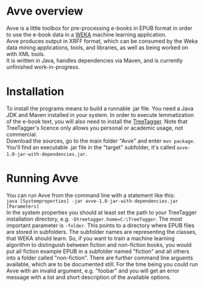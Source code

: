 # Avve overview
Avve is a little toolbox for pre-processing e-books in EPUB format in order to use the e-book data in a [WEKA](https://www.cs.waikato.ac.nz/~ml/weka/) machine learning application.  
Avve produces output in XRFF format, which can be consumed by the Weka data mining applications, tools, and libraries, as well as being worked on with XML tools.  
It is written in Java, handles dependencies via Maven, and is currently unfinished work-in-progress.

# Installation
To install the programs means to build a runnable .jar file. You need a Java JDK and Maven installed in your system. In order to execute lemmatization of the e-book text, you will also need to install the [TreeTagger](http://www.cis.uni-muenchen.de/~schmid/tools/TreeTagger/). Note that TreeTagger's licence only allows you personal or academic usage, not commercial.  
Download the sources, go to the main folder "Avve" and enter `mvn package`. You'll find an executable .jar file in the "target" subfolder, it's called `avve-1.0-jar-with-dependencies.jar`.  

# Running Avve
You can run Avve from the command line with a statement like this:  
`java [Systemproperties] -jar avve-1.0-jar-with-dependencies.jar [Parameters]`  
In the system properties you should at least set the path to your TreeTagger installation directory, e.g. `-Dtreetagger.home=C:\TreeTagger`. The most important parameter is `-folder`. This points to a directory where EPUB files are stored in subfolders. The subfolder names are representing the classes, that WEKA should learn. So, if you want to train a machine learning algorithm to distinguish between fiction and non-fiction books, you would put all fiction example EPUB in a subfolder named "fiction" and all others into a folder called "non-fiction".
There are further command line arguents available, which are to be documented still. For the time being you could run Avve with an invalid argument, e.g. "foobar" and you will get an error message with a list and short description of the available options.
